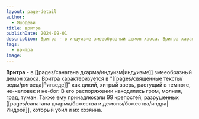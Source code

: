 ```yaml
---
layout: page-detail
author:
  - Яшодеви
title: вритра
publishDate: 2024-09-01
description: Вритра - в индуизме змееобразный демон хаоса. Вритра характеризуется в Ригведе как дикий, хитрый зверь, растущий в темноте, не-человек и не-бог. В его распоряжении находились гром, молния, град, туман. Также ему принадлежали 99 крепостей, разрушенных Индрой, который убил и их хозяина.
tags:
  - вритра
image:
---
```

**Вритра** - в [[pages/санатана дхарма/индуизм|индуизме]] змееобразный демон хаоса. Вритра характеризуется в "[[pages/священные тексты/веды/ригведа|Ригведе]]" как дикий, хитрый зверь, растущий в темноте, не-человек и не-бог. В его распоряжении находились гром, молния, град, туман. Также ему принадлежали 99 крепостей, разрушенных [[pages/санатана дхарма/божества и демоны/божества/индра|Индрой]], который убил и их хозяина.

